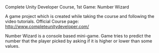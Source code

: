 Complete Unity Developer Course, 1st Game: Number Wizard

A game project which is created while taking the course and following the video tutorials.
Official Course page: http://www.completeunitydeveloper.com/

Number Wizard is a console based mini-game. Game tries to predict the number that the player picked by asking if it is higher or lower than some values.
